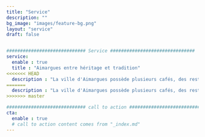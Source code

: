 ```yaml
---
title: "Service"
description: ""
bg_image: "images/feature-bg.png"
layout: "service"
draft: false


############################# Service ###############################
service:
  enable : true
  title : "Aimargues entre héritage et tradition"
<<<<<<< HEAD
  description : "La ville d'Aimargues possède plusieurs cafés, des restaurants et un super marché. Le marché et les puces sont le dimanche matin. Le propriétaire parle anglais et espagnol. Située dans la Petite Camargue, sont visibles à proximité des chevaux Camarguais ainsi que des taureaux et des flamands roses."
=======
  description : "La ville d'Aimargues possède plusieurs cafés, des restaurants et un super marché. Le marché et les puces sont le dimanche matin. Le propriétaire parle anglais et espagnol. Situé dans la Petite Camargue, sont visibles à proximité des chevaux Camarguais ainsi que des taureaux."
>>>>>>> master

############################# call to action #################################
cta:
  enable : true
  # call to action content comes from "_index.md"
---
```

